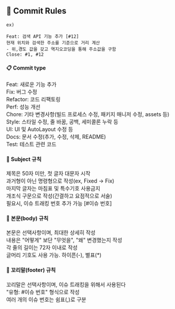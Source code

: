 ## 📣 Commit Rules

```
ex)

Feat: 검색 API 기능 추가 [#12]
현재 위치와 검색한 주소를 기준으로 거리 계산
- 위,경도 값을 갖고 역지오코딩을 통해 주소값을 구함
Close: #1, #12
```
#### 📋 Commit type

Feat: 새로운 기능 추가<br/>
Fix: 버그 수정<br/>
Refactor: 코드 리팩토링<br/>
Perf: 성능 개선<br/>
Chore: 기타 변경사항(빌드 프로세스 수정, 패키지 매니저 수정, assets 등)<br/>
Style: 스타일 수정, 줄 바꿈, 공백, 세미콜론 누락 등<br/>
UI: UI 및 AutoLayout 수정 등<br/>
Docs: 문서 수정(추가, 수정, 삭제, README)<br/>
Test: 테스트 관련 코드<br/>

#### 📒 Subject 규칙

제목은 50자 미만, 첫 글자 대문자 시작<br/>
과거형이 아닌 명령형으로 작성(ex, Fixed -> Fix)<br/>
마지막 글자는 마침표 및 특수기호 사용금지<br/>
개조식 구문으로 작성(간결하고 요점적으로 서술)<br/>
필요시, 이슈 트래킹 번호 추가 가능 [#이슈 번호]<br/>

#### 📕 본문(body) 규칙

본문은 선택사항이며, 최대한 상세히 작성<br/>
내용은 "어떻게" 보단 "무엇을", "왜" 변경했는지 작성<br/>
각 줄의 길이는 72자 이내로 작성<br/>
글머리 기호도 사용 가능. 하이픈(-), 별표(*)<br/>

#### 📗 꼬리말(footer) 규칙

꼬리말은 선택사항이며, 이슈 트래킹을 위해서 사용된다<br/>
"유형: #이슈 번호" 형식으로 작성<br/>
여러 개의 이슈 번호는 쉼표(,)로 구분<br/>
